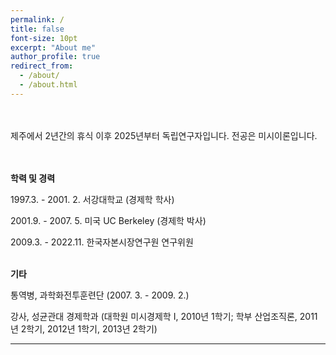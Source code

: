 ```yaml
---
permalink: /
title: false
font-size: 10pt
excerpt: "About me"
author_profile: true
redirect_from: 
  - /about/
  - /about.html
---
```

<br/> <br/> 
제주에서 2년간의 휴식 이후 2025년부터 독립연구자입니다. 전공은 미시이론입니다. 

<br> <br/> 
**학력 및 경력**

1997.3. - 2001. 2.	서강대학교 (경제학 학사)
    
2001.9. - 2007. 5.	미국 UC Berkeley (경제학 박사)
      
2009.3. - 2022.11.	한국자본시장연구원 연구위원
<br/> <br/> 


**기타**

통역병, 과학화전투훈련단 (2007. 3. - 2009. 2.) 

강사, 성균관대 경제학과 (대학원 미시경제학 I, 2010년 1학기; 학부 산업조직론, 2011년 2학기, 2012년 1학기, 2013년 2학기)

------

